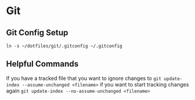 Git
===

## Git Config Setup

```ln -s ~/dotfiles/git/.gitconfig ~/.gitconfig```

## Helpful Commands

If you have a tracked file that you want to ignore changes to
`git update-index --assume-unchanged <filename>`
if you want to start tracking changes again
`git update-index --no-assume-unchanged <filename>`
